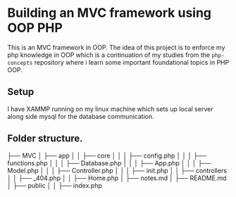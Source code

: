 # Building an MVC framework using OOP PHP
This is an MVC framework in OOP. The idea of this project is to enforce my php knowledge in OOP which is a continuation of my studies from the ```php-concepts``` repository where i learn some important foundational topics in PHP OOP.

## Setup
I have XAMMP running on my linux machine which sets up local server along side mysql for the database communication. 

## Folder structure.
   
├── MVC
│   ├── app
│   │   ├── core
│   │   │   ├── config.php
│   │   │   ├── functions.php
│   │   │   ├── Database.php
│   │   │   ├── App.php
│   │   │   ├── Model.php
│   │   │   ├── Controller.php
│   │   │   ├── init.php
│   │   ├── controllers
│   │   ├── _404.php
│   │   ├── Home.php
│   ├── notes.md
│   ├── README.md
│   ├── public
│   │   ├── index.php


